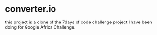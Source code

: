 # converter.io
this project is a clone of the  7days of code challenge project I have been doing for Google Africa Challenge.
